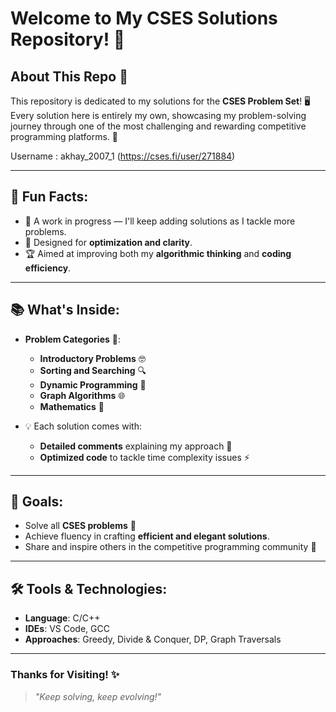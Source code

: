 # Welcome to My CSES Solutions Repository! 🌟

## About This Repo 📂
This repository is dedicated to my solutions for the **CSES Problem Set**! 🖥️ Every solution here is entirely my own, showcasing my problem-solving journey through one of the most challenging and rewarding competitive programming platforms. 💪

Username : akhay_2007_1 (https://cses.fi/user/271884)

---

## 🌟 Fun Facts:
- 🌱 A work in progress — I'll keep adding solutions as I tackle more problems.
- 🚀 Designed for **optimization and clarity**.
- 🏆 Aimed at improving both my **algorithmic thinking** and **coding efficiency**.

---

## 📚 What's Inside:

- **Problem Categories** 📂:
  - **Introductory Problems** 🤓
  - **Sorting and Searching** 🔍
  - **Dynamic Programming** 🧩
  - **Graph Algorithms** 🌐
  - **Mathematics** 🧮

- 💡 Each solution comes with:
  - **Detailed comments** explaining my approach 📝
  - **Optimized code** to tackle time complexity issues ⚡

---

## 🌈 Goals:
- Solve all **CSES problems** 🏁
- Achieve fluency in crafting **efficient and elegant solutions**.
- Share and inspire others in the competitive programming community 🤝

---

## 🛠️ Tools & Technologies:
- **Language**: C/C++
- **IDEs**: VS Code, GCC
- **Approaches**: Greedy, Divide & Conquer, DP, Graph Traversals

---

### Thanks for Visiting! ✨
> *"Keep solving, keep evolving!"*
